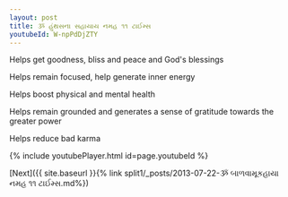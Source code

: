 ```yaml
---
layout: post
title: ૐ હુંથસના સહાયાય નમહ ૧૧ ટાઈમ્સ
youtubeId: W-npPdDjZTY
---
```

 
 
Helps get goodness, bliss and peace and God's blessings
 
Helps remain focused, help generate inner energy 
 
Helps boost physical and mental health 
 
Helps remain grounded and generates a sense of gratitude towards the greater power 
 
Helps reduce bad karma
 
 
 
 


{% include youtubePlayer.html id=page.youtubeId %}
 
[Next]({{ site.baseurl }}{% link  split1/_posts/2013-07-22-ૐ બાળવામૂકહાયા નમહ ૧૧ ટાઈમ્સ.md%})
 

